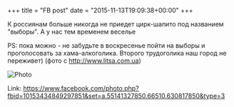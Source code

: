 +++
title = "FB post"
date = "2015-11-13T19:09:38+00:00"
+++

К россиянам больше никогда не приедет цирк-шапито под названием "выборы". А у нас тем временем веселье

PS: пока можно - не забудьте в воскресенье пойти на выборы и проголосовать за хама-алкоголика. Второго трудоголика наш город не переживет) (фото с http://www.litsa.com.ua)

![Photo](https://scontent.xx.fbcdn.net/v/t1.0-0/s130x130/12249848_10153434849297851_4616523145658855833_n.jpg?oh=a24569309984174ea4bda58ca0bb8303&oe=59698071)


Link: https://www.facebook.com/photo.php?fbid=10153434849297851&set=a.55141327850.66510.630817850&type=3
